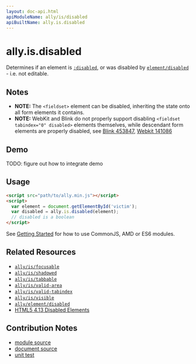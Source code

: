```yaml
---
layout: doc-api.html
apiModuleName: ally/is/disabled
apiBuiltName: ally.is.disabled
---
```


# ally.is.disabled

Determines if an element is [`:disabled`](https://developer.mozilla.org/en-US/docs/Web/CSS/%3Adisabled), or was disabled by [`element/disabled`](../element/disabled.md) - i.e. not editable.


## Notes

* **NOTE:** The `<fieldset>` element can be disabled, inheriting the state onto all form elements it contains.
* **NOTE:** WebKit and Blink do not properly support disabling `<fieldset tabindex="0" disabled>` elements themselves, while descendant form elements are properly disabled, see [Blink 453847](https://code.google.com/p/chromium/issues/detail?id=453847), [Webkit 141086](https://bugs.webkit.org/show_bug.cgi?id=141086)


## Demo

TODO: figure out how to integrate demo


## Usage

```html
<script src="path/to/ally.min.js"></script>
<script>
  var element = document.getElementById('victim');
  var disabled = ally.is.disabled(element);
  // disabled is a boolean
</script>
```

See [Getting Started](../../getting-started.md) for how to use CommonJS, AMD or ES6 modules.


## Related Resources

* [`ally/is/focusable`](focusable.md)
* [`ally/is/shadowed`](shadowed.md)
* [`ally/is/tabbable`](tabbable.md)
* [`ally/is/valid-area`](valid-area.md)
* [`ally/is/valid-tabindex`](valid-tabindex.md)
* [`ally/is/visible`](visible.md)
* [`ally/element/disabled`](../element/disabled.md)
* [HTML5 4.13 Disabled Elements](http://www.w3.org/TR/html5/disabled-elements.html#disabled-elements)


## Contribution Notes

* [module source](https://github.com/medialize/ally.js/blob/master/src/is/disabled.js)
* [document source](https://github.com/medialize/ally.js/blob/master/docs/api/is/disabled.md)
* [unit test](https://github.com/medialize/ally.js/blob/master/test/unit/is.disabled.test.js)


